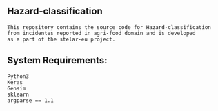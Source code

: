 ## Hazard-classification
```
This repository contains the source code for Hazard-classification from incidentes reported in agri-food domain and is developed
as a part of the stelar-eu project. 
```
## System Requirements: 
``` 
Python3
Keras
Gensim
sklearn
argparse == 1.1
```
